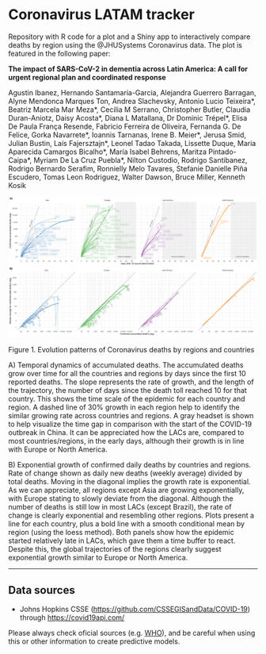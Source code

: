# Coronavirus LATAM tracker

Repository with R code for a plot and a Shiny app to interactively compare deaths by region using the @JHUSystems Coronavirus data.  The plot is featured in the following paper:  


**The impact of SARS-CoV-2 in dementia across Latin America: A call for urgent regional plan and coordinated response**  

Agustin Ibanez, Hernando Santamaria-Garcia, Alejandra Guerrero Barragan, Alyne Mendonca Marques Ton, Andrea Slachevsky, Antonio Lucio Teixeira*, Beatriz Marcela Mar Meza*, Cecilia M Serrano, Christopher Butler, Claudia Duran-Aniotz, Daisy Acosta*, Diana L Matallana, Dr Dominic Trépel*, Elisa De Paula França Resende, Fabricio Ferreira de Oliveira, Fernanda G. De Felice, Gorka Navarrete*, Ioannis Tarnanas, Irene B. Meier*, Jerusa Smid, Julian Bustin, Laís Fajersztajn*, Leonel Tadao Takada, Lissette Duque, Maria Aparecida Camargos Bicalho*, María Isabel Behrens, Maritza Pintado-Caipa*, Myriam De La Cruz Puebla*, Nilton Custodio, Rodrigo Santibanez, Rodrigo Bernardo Serafim, Ronnielly Melo Tavares, Stefanie Danielle Piña Escudero, Tomas Leon Rodriguez, Walter Dawson, Bruce Miller, Kenneth Kosik


![](outputs/plots/LATAM_combined_plot.png)  

Figure 1. Evolution patterns of Coronavirus deaths by regions and countries

A) Temporal dynamics of accumulated deaths.  The accumulated deaths grow over time for all the countries and regions by days since the first 10 reported deaths. The slope represents the rate of growth, and the length of the trajectory, the number of days since the death toll reached 10 for that country. This shows the time scale of the epidemic for each country and region. A dashed line of 30% growth in each region help to identify the similar growing rate across countries and regions.  A gray headset is shown to help visualize the time gap in comparison with the start of the COVID-19 outbreak in China. It can be appreciated how the LACs are, compared to most countries/regions, in the early days, although their growth is in line with Europe or North America.   

B) Exponential growth of confirmed daily deaths by countries and regions. Rate of change shown as daily new deaths (weekly average) divided by total deaths. Moving in the diagonal implies the growth rate is exponential. As we can appreciate, all regions except Asia are growing exponentially, with Europe stating to slowly deviate from the diagonal. Although the number of deaths is still low in most LACs (except Brazil), the rate of change is clearly exponential and resembling other regions. Plots present a line for each country, plus a bold line with a smooth conditional mean by region (using the loess method). Both panels show how the epidemic started relatively late in LACs, which gave them a time buffer to react. Despite this, the global trajectories of the regions clearly suggest exponential growth similar to Europe or North America.
           

---  

## Data sources

* Johns Hopkins CSSE (https://github.com/CSSEGISandData/COVID-19) through https://covid19api.com/

  

Please always check oficial sources (e.g. [WHO](https://www.who.int/emergencies/diseases/novel-coronavirus-2019)), and be careful when using this or other information to create predictive models.   

